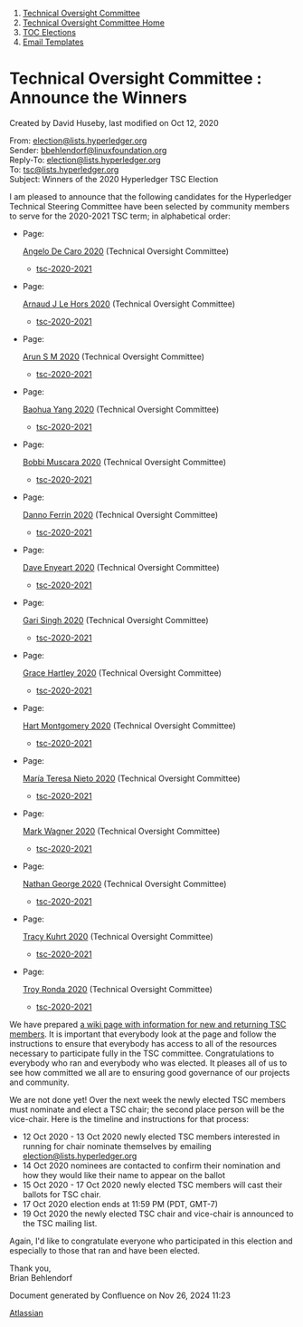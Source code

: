 1. [Technical Oversight Committee](index.html)
2. [Technical Oversight Committee Home](Technical-Oversight-Committee-Home_21430274.html)
3. [TOC Elections](TOC-Elections_21448771.html)
4. [Email Templates](Email-Templates_21451617.html)

# Technical Oversight Committee : Announce the Winners

Created by David Huseby, last modified on Oct 12, 2020

From: [election@lists.hyperledger.org](mailto:election@lists.hyperledger.org)  
Sender: [bbehlendorf@linuxfoundation.org](mailto:bbehlendorf@linuxfoundation.org)  
Reply-To: [election@lists.hyperledger.org](mailto:election@lists.hyperledger.org)  
To: [tsc@lists.hyperledger.org](mailto:tsc@lists.hyperledger.org)  
Subject: Winners of the 2020 Hyperledger TSC Election

I am pleased to announce that the following candidates for the Hyperledger Technical Steering Committee have been selected by community members to serve for the 2020-2021 TSC term; in alphabetical order:

- Page:
  
  [Angelo De Caro 2020](/wiki/spaces/TSC/pages/21440142/Angelo+De+Caro+2020) (Technical Oversight Committee)
  
  - [tsc-2020-2021](/wiki/label/tsc-2020-2021)
- Page:
  
  [Arnaud J Le Hors 2020](/wiki/spaces/TSC/pages/21451762/Arnaud+J+Le+Hors+2020) (Technical Oversight Committee)
  
  - [tsc-2020-2021](/wiki/label/tsc-2020-2021)
- Page:
  
  [Arun S M 2020](/wiki/spaces/TSC/pages/21430522/Arun+S+M+2020) (Technical Oversight Committee)
  
  - [tsc-2020-2021](/wiki/label/tsc-2020-2021)
- Page:
  
  [Baohua Yang 2020](/wiki/spaces/TSC/pages/21430540/Baohua+Yang+2020) (Technical Oversight Committee)
  
  - [tsc-2020-2021](/wiki/label/tsc-2020-2021)
- Page:
  
  [Bobbi Muscara 2020](/wiki/spaces/TSC/pages/21440233/Bobbi+Muscara+2020) (Technical Oversight Committee)
  
  - [tsc-2020-2021](/wiki/label/tsc-2020-2021)
- Page:
  
  [Danno Ferrin 2020](/wiki/spaces/TSC/pages/21451784/Danno+Ferrin+2020) (Technical Oversight Committee)
  
  - [tsc-2020-2021](/wiki/label/tsc-2020-2021)
- Page:
  
  [Dave Enyeart 2020](/wiki/spaces/TSC/pages/21451777/Dave+Enyeart+2020) (Technical Oversight Committee)
  
  - [tsc-2020-2021](/wiki/label/tsc-2020-2021)
- Page:
  
  [Gari Singh 2020](/wiki/spaces/TSC/pages/21451782/Gari+Singh+2020) (Technical Oversight Committee)
  
  - [tsc-2020-2021](/wiki/label/tsc-2020-2021)
- Page:
  
  [Grace Hartley 2020](/wiki/spaces/TSC/pages/21451797/Grace+Hartley+2020) (Technical Oversight Committee)
  
  - [tsc-2020-2021](/wiki/label/tsc-2020-2021)
- Page:
  
  [Hart Montgomery 2020](/wiki/spaces/TSC/pages/21451786/Hart+Montgomery+2020) (Technical Oversight Committee)
  
  - [tsc-2020-2021](/wiki/label/tsc-2020-2021)
- Page:
  
  [María Teresa Nieto 2020](/wiki/spaces/TSC/pages/21451906/Mar+a+Teresa+Nieto+2020) (Technical Oversight Committee)
  
  - [tsc-2020-2021](/wiki/label/tsc-2020-2021)
- Page:
  
  [Mark Wagner 2020](/wiki/spaces/TSC/pages/21451903/Mark+Wagner+2020) (Technical Oversight Committee)
  
  - [tsc-2020-2021](/wiki/label/tsc-2020-2021)
- Page:
  
  [Nathan George 2020](/wiki/spaces/TSC/pages/21451856/Nathan+George+2020) (Technical Oversight Committee)
  
  - [tsc-2020-2021](/wiki/label/tsc-2020-2021)
- Page:
  
  [Tracy Kuhrt 2020](/wiki/spaces/TSC/pages/21440124/Tracy+Kuhrt+2020) (Technical Oversight Committee)
  
  - [tsc-2020-2021](/wiki/label/tsc-2020-2021)
- Page:
  
  [Troy Ronda 2020](/wiki/spaces/TSC/pages/21451884/Troy+Ronda+2020) (Technical Oversight Committee)
  
  - [tsc-2020-2021](/wiki/label/tsc-2020-2021)

We have prepared [a wiki page with information for new and returning TSC members](https://lf-hyperledger.atlassian.net/wiki/display/TSC/A+Welcome+to+New+TSC+Members). It is important that everybody look at the page and follow the instructions to ensure that everybody has access to all of the resources necessary to participate fully in the TSC committee. Congratulations to everybody who ran and everybody who was elected. It pleases all of us to see how committed we all are to ensuring good governance of our projects and community.

We are not done yet! Over the next week the newly elected TSC members must nominate and elect a TSC chair; the second place person will be the vice-chair. Here is the timeline and instructions for that process:

- 12 Oct 2020 - 13 Oct 2020 newly elected TSC members interested in running for chair nominate themselves by emailing [election@lists.hyperledger.org](mailto:election@lists.hyperledger.org)
- 14 Oct 2020 nominees are contacted to confirm their nomination and how they would like their name to appear on the ballot
- 15 Oct 2020 - 17 Oct 2020 newly elected TSC members will cast their ballots for TSC chair.
- 17 Oct 2020 election ends at 11:59 PM (PDT, GMT-7)
- 19 Oct 2020 the newly elected TSC chair and vice-chair is announced to the TSC mailing list.

Again, I'd like to congratulate everyone who participated in this election and especially to those that ran and have been elected.

Thank you,  
Brian Behlendorf

Document generated by Confluence on Nov 26, 2024 11:23

[Atlassian](http://www.atlassian.com/)
